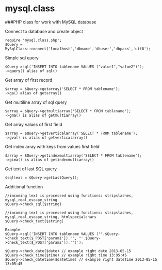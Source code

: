 mysql.class
===========

###PHP class for work with MySQL database


Connect to database and create object

    require 'mysql.class.php';
    $Query = MySqlClass::connect('localhost','dbname','dbuser','dbpass','utf8');

Simple sql query

    $Query->sql('INSERT INTO tablename VALUES ("value1","value2")');
    ->query() alias of sql()

Get array of first record

    $array = $Query->getarray('SELECT * FROM tablename');
    ->ga() alias of getarray()

Get multiline array of sql query

    $array = $Query->getmultiarray('SELECT * FROM tablename');
    ->gma() is alias of getmultiarray()

Get array values of first field

    $array = $Query->getverticalarray('SELECT * FROM tablename');
    ->gva() is alias of getverticalarray()

Get index array with keys from values first field

    $array = $Query->getindexmultiarray('SELECT * FROM tablename');
    ->gima() is alias of getindexmultiarray()

Get text of last SQL query

    $sqltext = $Query->getLastQuery();

Additional function

    //incoming text is processed using functions: stripslashes, mysql_real_escape_string
    $Query->check_sql($string)
    
    //incoming text is processed using functions: stripslashes, mysql_real_escape_string, htmlspecialchars
    $Query->check_text($string)
    
    Example
    $Query->sql('INSERT INTO tablename VALUES ("'.$Query->check_text($_POST['param1']).'", "'.$Query->check_text($_POST['param2']).'")');
    
    $Query->check_date($date) // example right date 2013-05-15
    $Query->check_time($time) // example right time 13:05:45
    $Query->check_datetime($datetime) // example right datetime 2013-05-15 13:05:45
